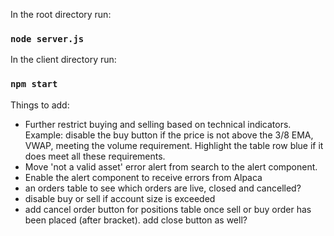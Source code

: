 In the root directory run:

### `node server.js`

In the client directory run:

### `npm start`

Things to add:
- Further restrict buying and selling based on technical indicators. Example: disable the buy button if the price is not above the 3/8 EMA, VWAP, meeting the volume requirement. Highlight the table row blue if it does meet all these requirements.
- Move 'not a valid asset' error alert from search to the alert component.
- Enable the alert component to receive errors from Alpaca
- an orders table to see which orders are live, closed and cancelled?
- disable buy or sell if account size is exceeded
- add cancel order button for positions table once sell or buy order has been placed (after bracket). add close button as well?

